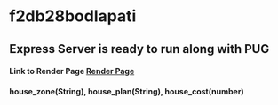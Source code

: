 # f2db28bodlapati

## Express Server is ready to run along with PUG

#### Link to Render Page [Render Page](https://f2db28bodlapati.onrender.com)

#### house_zone(String), house_plan(String), house_cost(number)
